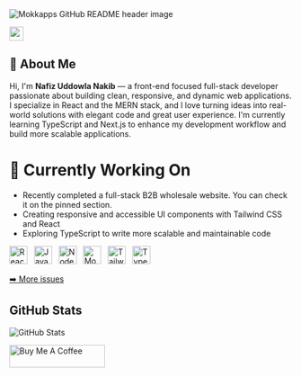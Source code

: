 <img src="https://i.ibb.co/rGjmk44k/Chat-GPT-Image-Jun-25-2025-02-40-41-AM.png" alt="Mokkapps GitHub README header image">
<p> <a href="https://www.linkedin.com/in/nafiz-uddowla-nakib-42a730335/"><img src="https://img.shields.io/badge/linkedin-%230077B5.svg?&style=for-the-badge&logo=linkedin&logoColor=white" height=25></a></p>
<h2>👋 About Me</h2>
  
<p>
  Hi, I'm <strong>Nafiz Uddowla Nakib</strong> — a front-end focused full-stack developer passionate about building clean, responsive, and dynamic web applications. I specialize in React and the MERN stack, and I love turning ideas into real-world solutions with elegant code and great user experience. I'm currently learning TypeScript and Next.js to enhance my development workflow and build more scalable applications.
</p>
<h1>🚀 Currently Working On</h1>
<ul>
  <li>Recently completed a full-stack B2B wholesale website. You can check it on the pinned section.</li>
  <li>Creating responsive and accessible UI components with Tailwind CSS and React</li>
  <li>Exploring TypeScript to write more scalable and maintainable code</li>
</ul>
<p>
  <img src="https://cdn.jsdelivr.net/gh/devicons/devicon/icons/react/react-original.svg" alt="React" width="32" height="32" /> &nbsp;
  <img src="https://cdn.jsdelivr.net/gh/devicons/devicon/icons/javascript/javascript-original.svg" alt="JavaScript" width="32" height="32" /> &nbsp;
  <img src="https://cdn.jsdelivr.net/gh/devicons/devicon/icons/nodejs/nodejs-original.svg" alt="Node.js" width="32" height="32" /> &nbsp;
  <img src="https://cdn.jsdelivr.net/gh/devicons/devicon/icons/mongodb/mongodb-original.svg" alt="MongoDB" width="32" height="32" /> &nbsp;
  <img src="https://cdn.jsdelivr.net/gh/devicons/devicon/icons/tailwindcss/tailwindcss-plain.svg" alt="Tailwind CSS" width="32" height="32" /> &nbsp;
  <img src="https://cdn.jsdelivr.net/gh/devicons/devicon/icons/typescript/typescript-original.svg" alt="TypeScript" width="32" height="32" />
</p>
<p><a href="https://weekly-vue.news/issues">➡️ More issues</a></p>
<h2>GitHub Stats</h2>
<p><img src="https://github-readme-stats.vercel.app/api?username=mokkapps&amp;show_icons=true" alt="GitHub Stats"></p>
  <a href="https://www.buymeacoffee.com/mokkapps" target="_blank" rel="noreferrer nofollow">
      <img src="https://cdn.buymeacoffee.com/buttons/default-red.png" alt="Buy Me A Coffee" height="40" width="170" >
    </a>

